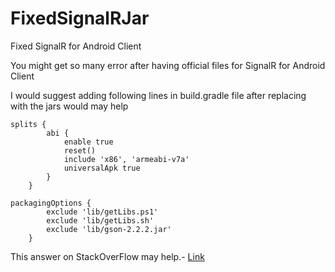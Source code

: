 # FixedSignalRJar
Fixed SignalR for Android Client

You might get so many error after having official files for SignalR for Android Client

I would suggest adding following lines in build.gradle file after replacing with the jars would may help

```
splits {
        abi {
            enable true
            reset()
            include 'x86', 'armeabi-v7a'
            universalApk true
        }
    }

packagingOptions {
        exclude 'lib/getLibs.ps1'
        exclude 'lib/getLibs.sh'
        exclude 'lib/gson-2.2.2.jar'
    }
```

This answer on StackOverFlow may help.- [Link](https://stackoverflow.com/a/49729185/7703497) 
